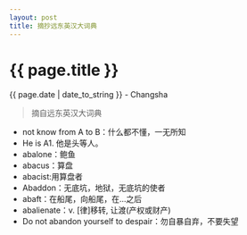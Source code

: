 ```yaml
---
layout: post  
title: 摘抄远东英汉大词典  
---
```


{{ page.title }}
================

<p class="meta">{{ page.date | date_to_string }} - Changsha</p>  

> 摘自远东英汉大词典

+ not know from A to B：什么都不懂，一无所知
+ He is A1. 他是头等人。
+ abalone：鲍鱼
+ abacus：算盘
+ abacist:用算盘者
+ Abaddon：无底坑，地狱，无底坑的使者
+ abaft：在船尾，向船尾，在...之后
+ abalienate：v.	[律]移转, 让渡(产权或财产)
+ Do not abandon yourself to despair：勿自暴自弃，不要失望
